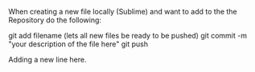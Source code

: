 When creating a new file locally (Sublime) and want to add to the the Repository do the following:

git add filename (lets all new files be ready to be pushed)
git commit -m "your description of the file here"
git push

Adding a new line here.